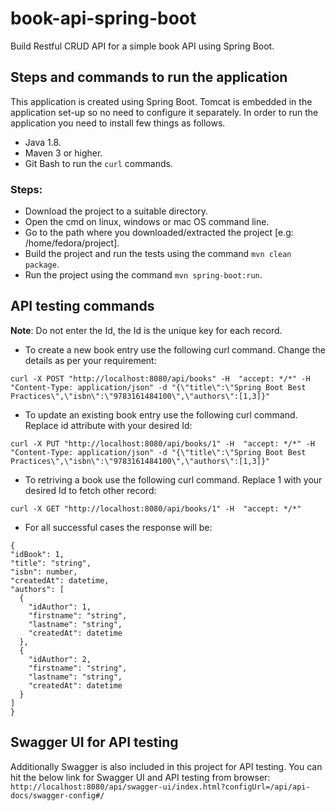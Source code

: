 # book-api-spring-boot
Build Restful CRUD API for a simple book API using Spring Boot.  
## Steps and commands to run the application  
This application is created using Spring Boot. Tomcat is embedded in the application set-up so no need to configure it separately. In order to run the application you need to install few things as follows.
  -  Java 1.8.
  -  Maven 3 or higher.
  -  Git Bash to run the `curl` commands.
### Steps:
  -  Download the project to a suitable directory.
  -  Open the cmd on linux, windows or mac OS command line.
  -  Go to the path where you downloaded/extracted the project [e.g: /home/fedora/project].
  -  Build the project and run the tests using the command `mvn clean package`.
  -  Run the project using the command `mvn spring-boot:run`.
  ## API testing commands
  **Note**: Do not enter the Id, the Id is the unique key for each record. 
  -  To create a new book entry use the following curl command. Change the details as per your requirement:  
   
    curl -X POST "http://localhost:8080/api/books" -H  "accept: */*" -H  "Content-Type: application/json" -d "{\"title\":\"Spring Boot Best Practices\",\"isbn\":\"9783161484100\",\"authors\":[1,3]}"

  -  To update an existing book entry use the following curl command. Replace id attribute with your desired Id:  
    
    curl -X PUT "http://localhost:8080/api/books/1" -H  "accept: */*" -H  "Content-Type: application/json" -d "{\"title\":\"Spring Boot Best Practices\",\"isbn\":\"9783161484100\",\"authors\":[1,3]}"
       
   -  To retriving a book use the following curl command. Replace 1 with your desired Id to fetch other record:  
   
    curl -X GET "http://localhost:8080/api/books/1" -H  "accept: */*" 

-  For all successful cases the response will be:
  ```
  {
  "idBook": 1,
  "title": "string",
  "isbn": number,
  "createdAt": datetime,
  "authors": [
    {
      "idAuthor": 1,
      "firstname": "string",
      "lastname": "string",
      "createdAt": datetime
    },
    {
      "idAuthor": 2,
      "firstname": "string",
      "lastname": "string",
      "createdAt": datetime
    }
  ]
}
  ```
## Swagger UI for API testing
Additionally Swagger is also included in this project for API testing. You can hit the below link for Swagger UI and API testing from browser:
`http://localhost:8080/api/swagger-ui/index.html?configUrl=/api/api-docs/swagger-config#/`
  
  
